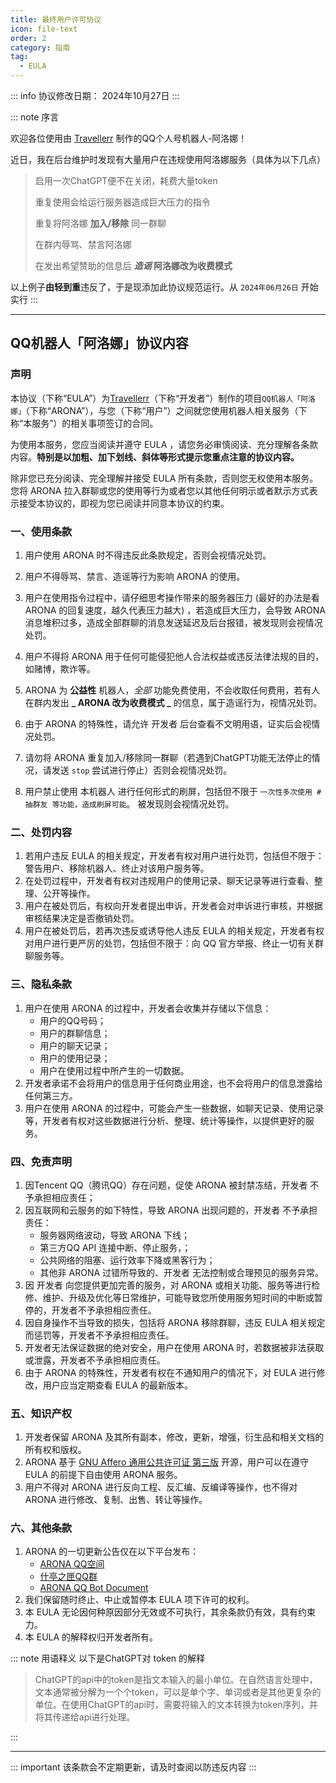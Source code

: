 ```yaml
---
title: 最终用户许可协议
icon: file-text
order: 2
category: 指南
tag:
  - EULA
---
```


::: info 协议修改日期： 2024年10月27日
:::

::: note 序言

欢迎各位使用由 [Travellerr](https://github.com/travellerrr) 制作的QQ个人号机器人-阿洛娜！

近日，我在后台维护时发现有大量用户在违规使用阿洛娜服务（具体为以下几点）

> 启用一次ChatGPT便不在关闭，耗费大量token
> 
> 重复使用会给运行服务器造成巨大压力的指令
> 
> 重复将阿洛娜 **加入/移除** 同一群聊
> 
> 在群内辱骂、禁言阿洛娜
> 
> 在发出希望赞助的信息后 **_造谣_ 阿洛娜改为收费模式**

以上例子**由轻到重**违反了，于是现添加此协议规范运行。从 `2024年06月26日` 开始实行
:::

---

## **QQ机器人「阿洛娜」协议内容**

### **声明**

本协议（下称“EULA”）为[Travellerr](https://github.com/Travellerrr)（下称“开发者”）制作的项目`QQ机器人「阿洛娜」`（下称“ARONA”），与您（下称“用户”）之间就您使用机器人相关服务（下称“本服务”）的相关事项签订的合同。

为使用本服务，您应当阅读并遵守 EULA ，请您务必审慎阅读、充分理解各条款内容。**特别是以加粗、加下划线、斜体等形式提示您重点注意的协议内容。**

除非您已充分阅读、完全理解并接受 EULA 所有条款，否则您无权使用本服务。您将 ARONA 拉入群聊或您的使用等行为或者您以其他任何明示或者默示方式表示接受本协议的，即视为您已阅读并同意本协议的约束。

### **一、使用条款**

1. 用户使用 ARONA 时不得违反此条款规定，否则会视情况处罚。

2. 用户不得辱骂、禁言、造谣等行为影响 ARONA 的使用。

3. 用户在使用指令过程中，请仔细思考操作带来的服务器压力 (最好的办法是看 ARONA 的回复速度，越久代表压力越大) ，若造成巨大压力，会导致 ARONA 消息堆积过多，造成全部群聊的消息发送延迟及后台报错，被发现则会视情况处罚。

4. 用户不得将 ARONA 用于任何可能侵犯他人合法权益或违反法律法规的目的，如赌博，欺诈等。

5. ARONA 为 **公益性** 机器人，_全部_ 功能免费使用，不会收取任何费用，若有人在群内发出 **_ ARONA 改为收费模式 _** 的信息，属于造谣行为，视情况处罚。

6. 由于 ARONA 的特殊性，请允许 开发者 后台查看不文明用语，证实后会视情况处罚。

7. 请勿将 ARONA 重复加入/移除同一群聊（若遇到ChatGPT功能无法停止的情况，请发送 `stop` 尝试进行停止）否则会视情况处罚。

8. 用户禁止使用 本机器人 进行任何形式的刷屏，包括但不限于 `一次性多次使用 #抽群友 等功能，造成刷屏可能`。 被发现则会视情况处罚。

### **二、处罚内容**
1. 若用户违反 EULA 的相关规定，开发者有权对用户进行处罚，包括但不限于：警告用户、移除机器人、终止对该用户服务等。
2. 在处罚过程中，开发者有权对违规用户的使用记录、聊天记录等进行查看、整理、公开等操作。
3. 用户在被处罚后，有权向开发者提出申诉，开发者会对申诉进行审核，并根据审核结果决定是否撤销处罚。
4. 用户在被处罚后，若再次违反或诱导他人违反 EULA 的相关规定，开发者有权对用户进行更严厉的处罚，包括但不限于：向 QQ 官方举报、终止一切有关群聊服务等。

### **三、隐私条款**

1. 用户在使用 ARONA 的过程中，开发者会收集并存储以下信息：
   - 用户的QQ号码；
   - 用户的群聊信息；
   - 用户的聊天记录；
   - 用户的使用记录；
   - 用户在使用过程中所产生的一切数据。
2. 开发者承诺不会将用户的信息用于任何商业用途，也不会将用户的信息泄露给任何第三方。
3. 用户在使用 ARONA 的过程中，可能会产生一些数据，如聊天记录、使用记录等，开发者有权对这些数据进行分析、整理、统计等操作，以提供更好的服务。

### **四、免责声明**

1. 因Tencent QQ（腾讯QQ）存在问题，促使 ARONA 被封禁冻结，开发者 不予承担相应责任；
2. 因互联网和云服务的如下特性，导致 ARONA 出现问题的，开发者 不予承担责任：
   - 服务器网络波动，导致 ARONA 下线；
   - 第三方QQ API 连接中断、停止服务，；
   - 公共网络的阻塞、运行效率下降或黑客行为；
   - 其他非 ARONA 过错所导致的、开发者 无法控制或合理预见的服务异常。
3. 因 开发者 向您提供更加完善的服务，对 ARONA 或相关功能、服务等进行检修、维护、升级及优化等日常维护，可能导致您所使用服务短时间的中断或暂停的，开发者不予承担相应责任。
4. 因自身操作不当导致的损失，包括将 ARONA 移除群聊，违反 EULA 相关规定而惩罚等，开发者不予承担相应责任。
5. 开发者无法保证数据的绝对安全，用户在使用 ARONA 时，若数据被非法获取或泄露，开发者不予承担相应责任。
6. 由于 ARONA 的特殊性，开发者有权在不通知用户的情况下，对 EULA 进行修改，用户应当定期查看 EULA 的最新版本。

### **五、知识产权**
1. 开发者保留 ARONA 及其所有副本，修改，更新，增强，衍生品和相关文档的所有权和版权。
2. ARONA 基于 [GNU Affero 通用公共许可证 第三版](https://www.gnu.org/licenses/agpl-3.0.html) 开源，用户可以在遵守 EULA 的前提下自由使用 ARONA 服务。
3. 用户不得对 ARONA 进行反向工程、反汇编、反编译等操作，也不得对 ARONA 进行修改、复制、出售、转让等操作。

### **六、其他条款**
1. ARONA 的一切更新公告仅在以下平台发布：
   - [ARONA QQ空间](https://user.qzone.qq.com/896603204)
   - [什亭之匣QQ群](https://qm.qq.com/q/Xh6RaGrOgg)
   - [ARONA QQ Bot Document](https://doc.hoshiran.tech)
2. 我们保留随时终止、中止或暂停本 EULA 项下许可的权利。
3. 本 EULA 无论因何种原因部分无效或不可执行，其余条款仍有效，具有约束力。
4. 本 EULA 的解释权归开发者所有。

::: note 用语释义
以下是ChatGPT对 token 的解释

> ChatGPT的api中的token是指文本输入的最小单位。在自然语言处理中，文本通常被分解为一个个token，可以是单个字、单词或者是其他更复杂的单位。在使用ChatGPT的api时，需要将输入的文本转换为token序列，并将其传递给api进行处理。

:::

---

::: important
该条款会不定期更新，请及时查阅以防违反内容
:::

